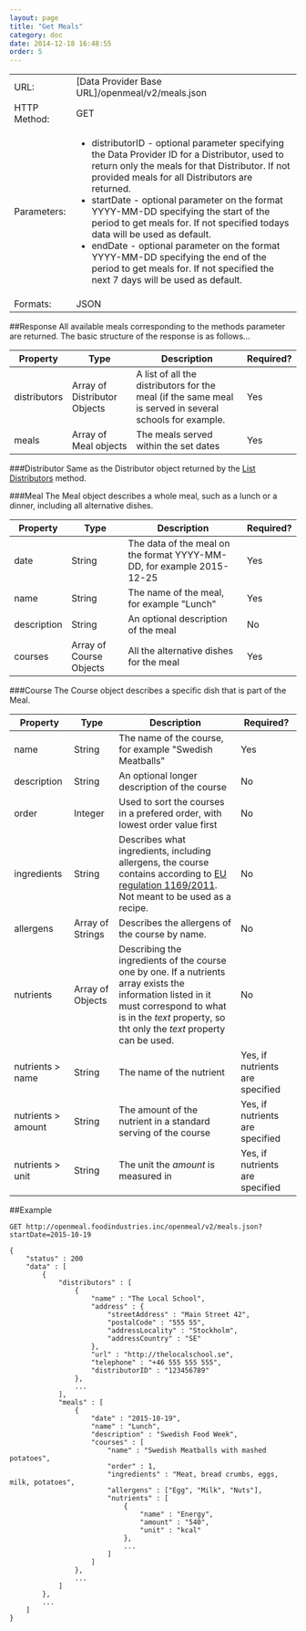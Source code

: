 ```yaml
---
layout: page
title: "Get Meals"
category: doc
date: 2014-12-18 16:48:55
order: 5
---
```

<table>
	<tr>
		<td>URL: </td>
		<td>[Data Provider Base URL]/openmeal/v2/meals.json</td>
	</tr>
	<tr>
		<td>HTTP Method: </td>
		<td>GET</td>
	</tr>
	<tr>
		<td>Parameters: </td>
		<td><ul>
			<li>distributorID - optional parameter specifying the Data Provider ID for a Distributor, used to return only the meals for that Distributor. If not provided meals for all Distributors are returned.</li>
			<li>startDate - optional parameter on the format YYYY-MM-DD specifying the start of the period to get meals for. If not specified todays data will be used as default.</li>
			<li>endDate - optional parameter on the format YYYY-MM-DD specifying the end of the period to get meals for. If not specified the next 7 days will be used as default.</li>
		</ul></td>
	</tr>
	<tr>
		<td>Formats: </td>
		<td>JSON</td>
	</tr>
</table>

##Response
All available meals corresponding to the methods parameter are returned. The basic structure of the response is as follows...

|Property|Type|Description|Required?|
|-----------|------|--------------|-------------|
|distributors|Array of Distributor Objects|A list of all the distributors for the meal (if the same meal is served in several schools for example. |Yes| 
|meals|Array of Meal objects|The meals served within the set dates|Yes| 

###Distributor
Same as the Distributor object returned by the [List Distributors](/doc/list-distributors.html) method.

###Meal
The Meal object describes a whole meal, such as a lunch or a dinner, including all alternative dishes.

|Property|Type|Description|Required?|
|-----------|------|--------------|-------------|
|date|String|The data of the meal on the format YYYY-MM-DD, for example 2015-12-25|Yes|
|name|String|The name of the meal, for example "Lunch"|Yes|
|description|String|An optional description of the meal|No|
|courses|Array of Course Objects|All the alternative dishes for the meal|Yes|

###Course
The Course object describes a specific dish that is part of the Meal.

|Property|Type|Description|Required?|
|-----------|------|--------------|-------------|
|name|String|The name of the course, for example "Swedish Meatballs"|Yes|
|description|String|An optional longer description of the course|No|
|order|Integer|Used to sort the courses in a prefered order, with lowest order value first|No|
|ingredients|String|Describes what ingredients, including allergens, the course contains according to [EU regulation 1169/2011](http://eur-lex.europa.eu/LexUriServ/LexUriServ.do?uri=OJ:L:2011:304:0018:0063:EN:PDF). Not meant to be used as a recipe.|No|
|allergens|Array of Strings|Describes the allergens of the course by name.|No|
|nutrients|Array of Objects|Describing the ingredients of the course one by one. If a nutrients array exists the information listed in it must correspond to what is in the *text* property, so tht only the *text* property can be used.|No|
|nutrients > name|String|The name of the nutrient|Yes, if nutrients are specified|
|nutrients > amount|String|The amount of the nutrient in a standard serving of the course|Yes, if nutrients are specified|
|nutrients > unit|String|The unit the *amount* is measured in|Yes, if nutrients are specified|

##Example

    GET http://openmeal.foodindustries.inc/openmeal/v2/meals.json?startDate=2015-10-19
   
    {
        "status" : 200 
	    "data" : [
		    {
	    	    "distributors" : [
				    {
    				    "name" : "The Local School",		
					    "address" : {
	    				    "streetAddress" : "Main Street 42",
	    				    "postalCode" : "555 55",
	    				    "addressLocality" : "Stockholm",			
						    "addressCountry" : "SE"
    				    },
    				    "url" : "http://thelocalschool.se",
    				    "telephone" : "+46 555 555 555",
					    "distributorID" : "123456789"
    			    },
				    ...
    		    ],					
			    "meals" : [
				    {
			    	    "date" : "2015-10-19",
			    	    "name" : "Lunch",
			    	    "description" : "Swedish Food Week",
					    "courses" : [
			    		    "name" : "Swedish Meatballs with mashed potatoes",							
			    		    "order" : 1,			
						    "ingredients" : "Meat, bread crumbs, eggs, milk, potatoes",	
						    "allergens" : ["Egg", "Milk", "Nuts"],						    
							"nutrients" : [
								{
    								"name" : "Energy",
    								"amount" : "540",
									"unit" : "kcal"
    							},
								...
							]
					    ]
    			    },
				    ...
			    ]	
    	    },
    	    ...	
	    ]	 	   
    }
